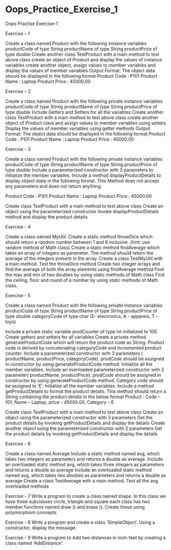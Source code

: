 # Oops_Practice_Exercise_1

Oops Practise Exercise-1


Exercise – 1

Create a class named Product with the following instance variables
productCode of type String
productName of type String
productPrice of type double
Create another class TestProduct with a main method to test above class
create an object of Product and display the values of instance variables
create another object, assign values to member variables and display the values of member variables
Output Format:
The object data should be displayed in the following format Product Code : P101
Product Name : Laptop Product Price : 45000.00


Exercise – 2


Create a class named Product with the following private instance variables
productCode of type String
productName of type String
productPrice of type double
Include Getters and Setters for all the variables
Create another class TestProduct with a main method to test above class
create another object of Product class and assign values to member variables using setters
Display the values of member variables using getter methods
Output Format:
The object data should be displayed in the following format Product Code : P101
Product Name : Laptop Product Price : 45000.00


Exercise - 3


Create a class named Product with the following private instance variables
productCode of type String
productName of type String
productPrice of type double
Include a parameterized constructor with 3 parameters to initialize the member variables.
Include a method displayProductDetails to display object state in the following format. This Method does not accept any parameters and does not return anything.

Product Code : P101 Product Name : Laptop Product Price : 45000.00


Create class TestProduct with a main method to test above class
Create an object using the parameterized constructor
Invoke displayProductDetails method and display the product details


Exercise - 4


Create a class named MyUtil.
Create a static method throwDice which should return a random number between 1 and 6 inclusive. (hint: use random method of Math class)
Create a static method findAverage which takes an array of integers as parameter. The method should return the average of the integers present in the array.
Create a class TestMyUtil with a main method.
Test the throwDice method
Create two integer arrays and find the average of both the array elements using findAverage method
Find the max and min of two doubles by using static methods of Math class
Find the ceiling, floor and round of a number by using static methods of Math class.


Exercise - 5


Create a class named Product with the following private instance variables
productCode of type String
productName of type String
productPrice of type double
categoryCode of type char (E- electronics, A - apparels, T – toys)

Include a private static variable prodCounter of type int initialized to 100. Create getters and setters for all variables
Create a private method generateProductCode which will return the product code as String. Product code is derived by concatenating categoryCode and incremented product counter.
Include a parameterized constructor with 3 parameters ( productName, productPrice, categoryCode). prodCode should be assigned in constructor by using generateProductCode method. Initialize all the member variables.
Include an overloaded parameterized constructor with 2 parameter( productName, productPrice). prodCode should be assigned in constructor by using generateProductCode method. Category code should be assigned to ‘E’. Initialize all the member variables.
Include a method getProductDetails to format the product details. This method should return a String containing the product details in the below format
Product : Code – 101, Name – Laptop, price - 45000.00, Category – E

Create class TestProduct with a main method to test above class
Create an object using the parameterized constructor with 3 parameters
Get the product details by invoking getProductDetails and display the details
Create another object using the parameterized constructor with 2 parameters
Get the product details by invoking getProductDetails and display the details


Exercise - 6


Create a class named Average
Include a static method named avg, which takes two integers as parameters and returns a double as average.
Include an overloaded static method avg, which takes three integers as parameters and returns a double as average
Include an overloaded static method named avg, which takes two doubles as parameters and returns a double as average
Create a class TestAverage with a main method.
Test all the avg overloaded methods



Exercise - 7
Write a program to create a class named shape. In this class we have three subclasses circle, triangle and square each class has two member functions named draw () and erase (). Create these using polymorphism concepts.

Exercise - 8
Write a program and create a class ‘SimpleObject‘. Using a constructor, display the message.

Exercise - 9
Write a program to Add two distances in inch-feet by creating a class named 'AddDistance'.




